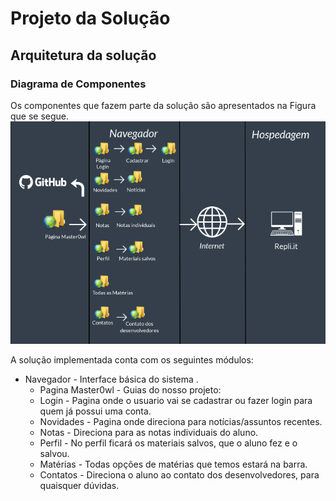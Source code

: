 # Projeto da Solução


## Arquitetura da solução

### Diagrama de Componentes

Os componentes que fazem parte da solução são apresentados na Figura que se segue.
![Diagrama](images/diagrama.png "Diagrama")

A solução implementada conta com os seguintes módulos:
* Navegador - Interface básica do sistema .
  - Pagina Master0wl - Guias do nosso projeto:
  - Login - Pagina onde o usuario vai se cadastrar ou fazer login para quem já possui uma conta.
  - Novidades - Pagina onde direciona para notícias/assuntos recentes.
  - Notas - Direciona para as notas individuais do aluno.
  - Perfil - No perfil ficará os materiais salvos, que o aluno fez e o salvou.
  - Matérias - Todas opções de matérias que temos estará na barra.
  - Contatos - Direciona o aluno ao contato dos desenvolvedores, para quaisquer dúvidas.







